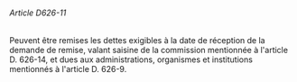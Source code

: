 ###### Article D626-11

Peuvent être remises les dettes exigibles à la date de réception de la demande de remise, valant saisine de la commission mentionnée à l'article D. 626-14, et dues aux administrations, organismes et institutions mentionnés à l'article D. 626-9.

